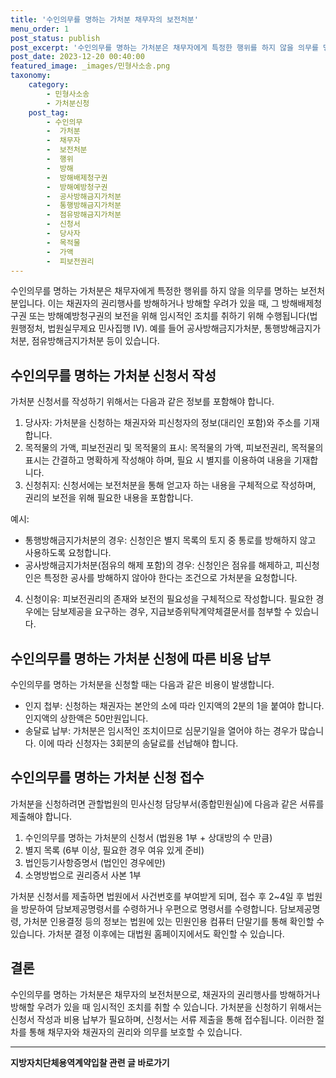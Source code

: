```yaml
---
title: '수인의무를 명하는 가처분 채무자의 보전처분'
menu_order: 1
post_status: publish
post_excerpt: '수인의무를 명하는 가처분은 채무자에게 특정한 행위를 하지 않을 의무를 명하는 보전처분입니다. 이는 채권자의 권리행사를 방해하거나 방해할 우려가 있을 때, 그 방해배제청구권 또는 방해예방청구권의 보전을 위해 임시적인 조치를 취하기 위해 수행됩니다 법원행정처, 법원실무제요 민사집행 Ⅳ . 예를 들어 공사방해금지가처분, 통행방해금지가처분, 점유방해금지가처분 등이 있습니다.'
post_date: 2023-12-20 00:40:00
featured_image: _images/민형사소송.png
taxonomy:
    category:
        - 민형사소송
        - 가처분신청
    post_tag:
        - 수인의무
        -  가처분
        -  채무자
        -  보전처분
        -  행위
        -  방해
        -  방해배제청구권
        -  방해예방청구권
        -  공사방해금지가처분
        -  통행방해금지가처분
        -  점유방해금지가처분
        -  신청서
        -  당사자
        -  목적물
        -  가액
        -  피보전권리
---
```



수인의무를 명하는 가처분은 채무자에게 특정한 행위를 하지 않을 의무를 명하는 보전처분입니다. 이는 채권자의 권리행사를 방해하거나 방해할 우려가 있을 때, 그 방해배제청구권 또는 방해예방청구권의 보전을 위해 임시적인 조치를 취하기 위해 수행됩니다(법원행정처, 법원실무제요 민사집행 Ⅳ). 예를 들어 공사방해금지가처분, 통행방해금지가처분, 점유방해금지가처분 등이 있습니다.

## 수인의무를 명하는 가처분 신청서 작성

가처분 신청서를 작성하기 위해서는 다음과 같은 정보를 포함해야 합니다.
1. 당사자: 가처분을 신청하는 채권자와 피신청자의 정보(대리인 포함)와 주소를 기재합니다.
2. 목적물의 가액, 피보전권리 및 목적물의 표시: 목적물의 가액, 피보전권리, 목적물의 표시는 간결하고 명확하게 작성해야 하며, 필요 시 별지를 이용하여 내용을 기재합니다.
3. 신청취지: 신청서에는 보전처분을 통해 얻고자 하는 내용을 구체적으로 작성하며, 권리의 보전을 위해 필요한 내용을 포함합니다.

예시:
- 통행방해금지가처분의 경우: 신청인은 별지 목록의 토지 중 통로를 방해하지 않고 사용하도록 요청합니다.
- 공사방해금지가처분(점유의 해제 포함)의 경우: 신청인은 점유를 해제하고, 피신청인은 특정한 공사를 방해하지 않아야 한다는 조건으로 가처분을 요청합니다.

4. 신청이유: 피보전권리의 존재와 보전의 필요성을 구체적으로 작성합니다. 필요한 경우에는 담보제공을 요구하는 경우, 지급보증위탁계약체결문서를 첨부할 수 있습니다.

## 수인의무를 명하는 가처분 신청에 따른 비용 납부

수인의무를 명하는 가처분을 신청할 때는 다음과 같은 비용이 발생합니다.
- 인지 첩부: 신청하는 채권자는 본안의 소에 따라 인지액의 2분의 1을 붙여야 합니다. 인지액의 상한액은 50만원입니다.
- 송달료 납부: 가처분은 임시적인 조치이므로 심문기일을 열어야 하는 경우가 많습니다. 이에 따라 신청자는 3회분의 송달료를 선납해야 합니다.

## 수인의무를 명하는 가처분 신청 접수

가처분을 신청하려면 관할법원의 민사신청 담당부서(종합민원실)에 다음과 같은 서류를 제출해야 합니다.
1. 수인의무를 명하는 가처분의 신청서 (법원용 1부 + 상대방의 수 만큼)
2. 별지 목록 (6부 이상, 필요한 경우 여유 있게 준비)
3. 법인등기사항증명서 (법인인 경우에만)
4. 소명방법으로 권리증서 사본 1부

가처분 신청서를 제출하면 법원에서 사건번호를 부여받게 되며, 접수 후 2~4일 후 법원을 방문하여 담보제공명령서를 수령하거나 우편으로 명령서를 수령합니다. 담보제공명령, 가처분 인용결정 등의 정보는 법원에 있는 민원인용 컴퓨터 단말기를 통해 확인할 수 있습니다. 가처분 결정 이후에는 대법원 홈페이지에서도 확인할 수 있습니다.

## 결론

수인의무를 명하는 가처분은 채무자의 보전처분으로, 채권자의 권리행사를 방해하거나 방해할 우려가 있을 때 임시적인 조치를 취할 수 있습니다. 가처분을 신청하기 위해서는 신청서 작성과 비용 납부가 필요하며, 신청서는 서류 제출을 통해 접수됩니다. 이러한 절차를 통해 채무자와 채권자의 권리와 의무를 보호할 수 있습니다.
<!-- wp:separator -->
<hr class="wp-block-separator has-alpha-channel-opacity"/>
<!-- /wp:separator -->

<!-- wp:group {"backgroundColor":"base","layout":{"type":"constrained"}} -->
<div class="wp-block-group has-base-background-color has-background"><!-- wp:paragraph {"align":"center","fontSize":"medium"} -->
<p class="has-text-align-center has-large-font-size"><strong>지방자치단체용역계약입찰 관련 글 바로가기</strong></p>
<!-- /wp:paragraph -->


<!-- wp:latest-posts
{"categories":[{"id":7150,"count":19,"description":"","link":"https://uknowlaw.com/category/%ec%a7%80%eb%b0%a9%ec%9e%90%ec%b9%98%eb%8b%a8%ec%b2%b4%ec%9a%a9%ec%97%ad%ea%b3%84%ec%95%bd%ec%9e%85%ec%b0%b0/","name":"지방자치단체용역계약입찰","slug":"지방자치단체용역계약입찰","taxonomy":"category","parent":0,"meta":[],"_links":{"self":[{"href":"https://uknowlaw.com/wp-json/wp/v2/categories/7150"}],"collection":[{"href":"https://uknowlaw.com/wp-json/wp/v2/categories"}],"about":[{"href":"https://uknowlaw.com/wp-json/wp/v2/taxonomies/category"}],"wp:post_type":[{"href":"https://uknowlaw.com/wp-json/wp/v2/posts?categories=7150"}],"curies":[{"name":"wp","href":"https://api.w.org/{rel}","templated":true}]}}],"postsToShow":100,"excerptLength":28,"postLayout":"grid","columns":2,"featuredImageAlign":"left","featuredImageSizeSlug":"large","fontSize":"small"} /--></div>
<!-- /wp:group -->